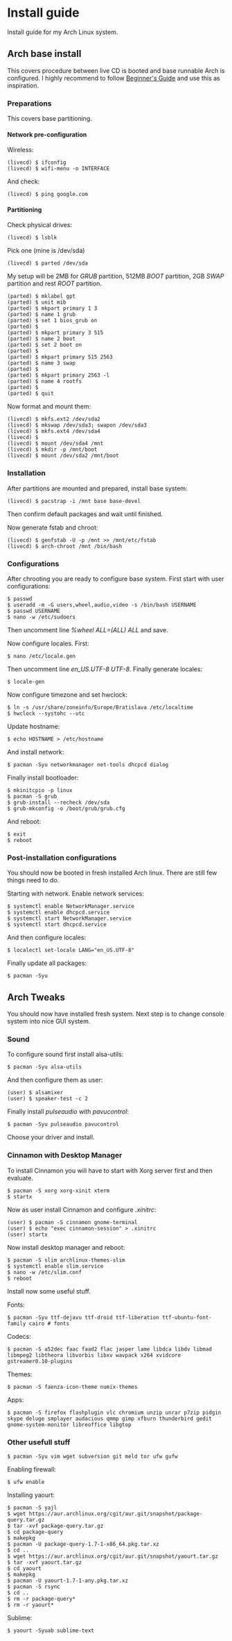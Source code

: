 # Install guide

Install guide for my Arch Linux system.

## Arch base install

This covers procedure between live CD is booted and base runnable Arch is configured. I highly recommend to follow [Beginner's Guide](https://wiki.archlinux.org/index.php/beginners'_guide) and use this as inspiration.

### Preparations

This covers base partitioning.

#### Network pre-configuration

Wireless:
```
(livecd) $ ifconfig
(livecd) $ wifi-menu -o INTERFACE
```

And check:
```
(livecd) $ ping google.com
```

#### Partitioning

Check physical drives:
```
(livecd) $ lsblk
```

Pick one (mine is /dev/sda)
```
(livecd) $ parted /dev/sda
```

My setup will be 2MB for *GRUB* partition, 512MB *BOOT* partition, 2GB *SWAP* partition and rest *ROOT* partition.

```
(parted) $ mklabel gpt
(parted) $ unit mib
(parted) $ mkpart primary 1 3
(parted) $ name 1 grub
(parted) $ set 1 bios_grub on
(parted) $ 
(parted) $ mkpart primary 3 515
(parted) $ name 2 boot
(parted) $ set 2 boot on
(parted) $ 
(parted) $ mkpart primary 515 2563
(parted) $ name 3 swap
(parted) $ 
(parted) $ mkpart primary 2563 -l
(parted) $ name 4 rootfs
(parted) $
(parted) $ quit
```

Now format and mount them:
```
(livecd) $ mkfs.ext2 /dev/sda2
(livecd) $ mkswap /dev/sda3; swapon /dev/sda3
(livecd) $ mkfs.ext4 /dev/sda4
(livecd) $
(livecd) $ mount /dev/sda4 /mnt
(livecd) $ mkdir -p /mnt/boot
(livecd) $ mount /dev/sda2 /mnt/boot
```

### Installation

After partitions are mounted and prepared, install base system:

```
(livecd) $ pacstrap -i /mnt base base-devel
```

Then confirm default packages and wait until finished.

Now generate fstab and chroot:
```
(livecd) $ genfstab -U -p /mnt >> /mnt/etc/fstab
(livecd) $ arch-chroot /mnt /bin/bash
```

### Configurations

After chrooting you are ready to configure base system. First start with user configurations:

```
$ passwd
$ useradd -m -G users,wheel,audio,video -s /bin/bash USERNAME
$ passwd USERNAME
$ nano -w /etc/sudoers
```

Then uncomment line *%wheel ALL=(ALL) ALL* and save.

Now configure locales. First:
```
$ nano /etc/locale.gen
```

Then uncomment line *en_US.UTF-8 UTF-8*. Finally generate locales:

```
$ locale-gen
```

Now configure timezone and set hwclock:
```
$ ln -s /usr/share/zoneinfo/Europe/Bratislava /etc/localtime
$ hwclock --systohc --utc
```

Update hostname:
```
$ echo HOSTNAME > /etc/hostname
```

And install network:
```
$ pacman -Syu networkmanager net-tools dhcpcd dialog
```

Finally install bootloader:
```
$ mkinitcpio -p linux
$ pacman -S grub
$ grub-install --recheck /dev/sda
$ grub-mkconfig -o /boot/grub/grub.cfg
```

And reboot:
```
$ exit
$ reboot
```

### Post-installation configurations

You should now be booted in fresh installed Arch linux. There are still few things need to do.

Starting with network. Enable network services:
```
$ systemctl enable NetworkManager.service
$ systemctl enable dhcpcd.service
$ systemctl start NetworkManager.service
$ systemctl start dhcpcd.service
```

And then configure  locales:

```
$ localectl set-locale LANG="en_US.UTF-8"
```

Finally update all packages:
```
$ pacman -Syu
```

## Arch Tweaks

You should now have installed fresh system. Next step is to change console system into nice GUI system.

### Sound

To configure sound first install alsa-utils:

```
$ pacman -Syu alsa-utils
```

And then configure them as user:
```
(user) $ alsamixer
(user) $ speaker-test -c 2
```

Finally install *pulseaudio* with *pavucontrol*:
```
$ pacman -Syu pulseaudio pavucontrol
```

Choose your driver and install.

### Cinnamon with Desktop Manager

To install Cinnamon you will have to start with Xorg server first and then evaluate.

```
$ pacman -S xorg xorg-xinit xterm
$ startx
```

Now as user install Cinnamon and configure *.xinitrc*:
```
(user) $ pacman -S cinnamon gnome-terminal
(user) $ echo "exec cinnamon-session" > .xinitrc
(user) startx
```

Now install desktop manager and reboot:
```
$ pacman -S slim archlinux-themes-slim
$ systemctl enable slim.service
$ nano -w /etc/slim.conf
$ reboot
```

Install now some useful stuff.

Fonts:
```
$ pacman -Syu ttf-dejavu ttf-droid ttf-liberation ttf-ubuntu-font-family cairo # fonts
```

Codecs:
```
$ pacman -S a52dec faac faad2 flac jasper lame libdca libdv libmad libmpeg2 libtheora libvorbis libxv wavpack x264 xvidcore gstreamer0.10-plugins
```

Themes:
```
$ pacman -S faenza-icon-theme numix-themes
```

Apps:
```
$ pacman -S firefox flashplugin vlc chromium unzip unrar p7zip pidgin skype deluge smplayer audacious qmmp gimp xfburn thunderbird gedit gnome-system-monitor libreoffice libgtop
```

### Other usefull stuff

```
$ pacman -Syu vim wget subversion git meld tor ufw gufw
```

Enabling firewall:
```
$ ufw enable
```

Installing yaourt:
```
$ pacman -S yajl
$ wget https://aur.archlinux.org/cgit/aur.git/snapshot/package-query.tar.gz
$ tar -xvf package-query.tar.gz
$ cd package-query
$ makepkg
$ pacman -U package-query-1.7-1-x86_64.pkg.tar.xz
$ cd ..
$ wget https://aur.archlinux.org/cgit/aur.git/snapshot/yaourt.tar.gz
$ tar -xvf yaourt.tar.gz
$ cd yaourt
$ makepkg
$ pacman -U yaourt-1.7-1-any.pkg.tar.xz
$ pacman -S rsync
$ cd ..
$ rm -r package-query*
$ rm -r yaourt*
```

Sublime:
```
$ yaourt -Syuab sublime-text
```
